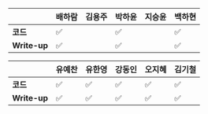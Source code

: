 |              | 배하람             | 김용주 | 박하윤 | 지승윤 | 백하현 |
| ------------ | ------------------ | ------ | ------ | ------ | ------ |
| **코드**     | :white_check_mark: |        |  :white_check_mark:        |        |:white_check_mark:|
| **Write-up** | :white_check_mark: |        |   :white_check_mark:       |        |:white_check_mark:|

|              | 유예찬 | 유한영 | 강동인 | 오지혜 | 김기철 |
| ------------ | ------ | ------ | ------ | ------ | ------ |
| **코드**     |:white_check_mark:|:white_check_mark:|   ✅     |    :white_check_mark:    |    ✅    |
| **Write-up** |:white_check_mark:|:white_check_mark:|    ✅    |    :white_check_mark:    |   ✅     |

